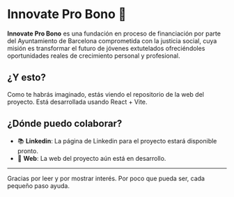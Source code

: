 # Innovate Pro Bono 🌱

**Innovate Pro Bono** es una fundación en proceso de financiación por parte del Ayuntamiento de Barcelona comprometida con la justicia social, cuya misión es transformar el futuro de jóvenes extutelados ofreciéndoles oportunidades reales de crecimiento personal y profesional.

## ¿Y esto?

Como te habrás imaginado, estás viendo el repositorio de la web del proyecto. Está desarrollada usando React + Vite.

## ¿Dónde puedo colaborar?

- 📚 **Linkedin**: La página de Linkedin para el proyecto estará disponible pronto.
- 🚀 **Web**: La web del proyecto aún está en desarrollo.

---

Gracias por leer y por mostrar interés. Por poco que pueda ser, cada pequeño paso ayuda.
